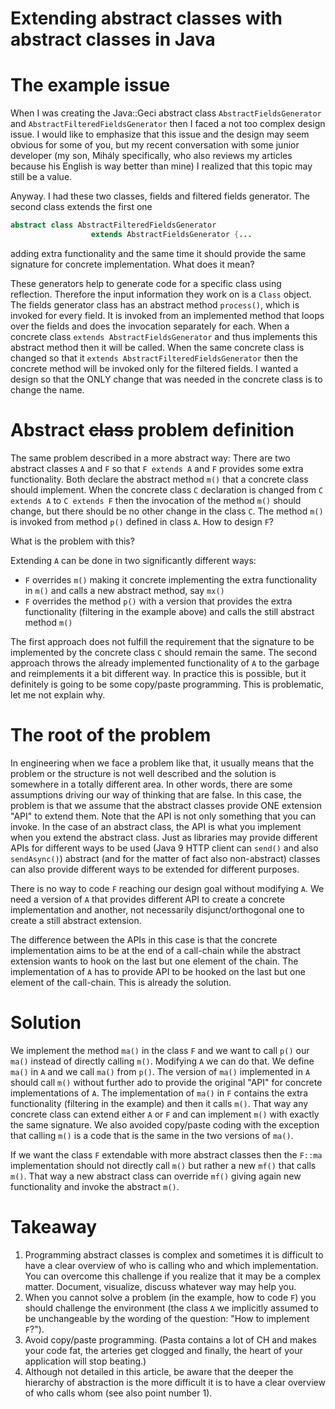 # Extending abstract classes with abstract classes in Java

# The example issue

When I was creating the Java::Geci abstract class `AbstractFieldsGenerator` and `AbstractFilteredFieldsGenerator` then I faced a not too complex design issue. I would like to emphasize that this issue and the design may seem obvious for some of you, but my recent conversation with some junior developer (my son, Mihály specifically, who also reviews my articles because his English is way better than mine) I realized that this topic may still be a value.

Anyway. I had these two classes, fields and filtered fields generator. The second class extends the first one 

```java
abstract class AbstractFilteredFieldsGenerator
                  extends AbstractFieldsGenerator {...
```

adding extra functionality and the same time it should provide the same signature for concrete implementation. What does it mean?

These generators help to generate code for a specific class using reflection. Therefore the input information they work on is a `Class` object. The fields generator class has an abstract method `process()`, which is invoked for every field. It is invoked from an implemented method that loops over the fields and does the invocation separately for each. When a concrete class `extends AbstractFieldsGenerator` and thus implements this abstract method then it will be called. When the same concrete class is changed so that it `extends AbstractFilteredFieldsGenerator` then the concrete method will be invoked only for the filtered fields. I wanted a design so that the ONLY change that was needed in the concrete class is to change the name.

# Abstract <del datetime="2019-06-05T06:54:33+00:00">class</del> problem definition

The same problem described in a more abstract way: There are two abstract classes `A` and `F` so that `F extends A` and `F` provides some extra functionality. Both declare the abstract method `m()` that a concrete class should implement. When the concrete class `C` declaration is changed from `C extends A` to `C extends F` then the invocation of the method `m()` should change, but there should be no other change in the class `C`. The method `m()` is invoked from method `p()` defined in class `A`. How to design `F`?

What is the problem with this?

Extending `A` can be done in two significantly different ways:

* `F` overrides `m()` making it concrete implementing the extra functionality in `m()` and calls a new abstract method, say `mx()`
* `F` overrides the method `p()` with a version that provides the extra functionality (filtering in the example above) and calls the still abstract method `m()`

The first approach does not fulfill the requirement that the signature to be implemented by the concrete class `C` should remain the same. The second approach throws the already implemented functionality of `A` to the garbage and reimplements it a bit different way. In practice this is possible, but it definitely is going to be some copy/paste programming. This is problematic, let me not explain why.

# The root of the problem

In engineering when we face a problem like that, it usually means that the problem or the structure is not well described and the solution is somewhere in a totally different area. In other words, there are some assumptions driving our way of thinking that are false. In this case, the problem is that we assume that the abstract classes provide ONE extension "API" to extend them. Note that the API is not only something that you can invoke. In the case of an abstract class, the API is what you implement when you extend the abstract class. Just as libraries may provide different APIs for different ways to be used (Java 9 HTTP client can `send()` and also `sendAsync()`) abstract (and for the matter of fact also non-abstract) classes can also provide different ways to be extended for different purposes.

There is no way to code `F` reaching our design goal without modifying `A`. We need a version of `A` that provides different API to create a concrete implementation and another, not necessarily disjunct/orthogonal one to create a still abstract extension.

The difference between the APIs in this case is that the concrete implementation aims to be at the end of a call-chain while the abstract extension wants to hook on the last but one element of the chain. The implementation of `A` has to provide API to be hooked on the last but one element of the call-chain. This is already the solution.

# Solution

We implement the method `ma()` in the class `F` and we want to call `p()` our `ma()` instead of directly calling `m()`. Modifying `A` we can do that. We define `ma()` in `A` and we call `ma()` from `p()`. The version of `ma()` implemented in `A` should call `m()` without further ado to provide the original "API" for concrete implementations of `A`. The implementation of `ma()` in `F` contains the extra functionality (filtering in the example) and then it calls `m()`. That way any concrete class can extend either `A` or `F` and can implement `m()` with exactly the same signature. We also avoided copy/paste coding with the exception that calling `m()` is a code that is the same in the two versions of `ma()`.

If we want the class `F` extendable with more abstract classes then the `F::ma` implementation should not directly call `m()` but rather a new `mf()` that calls `m()`. That way a new abstract class can override `mf()` giving again new functionality and invoke the abstract `m()`.

# Takeaway

1. Programming abstract classes is complex and sometimes it is difficult to have a clear overview of who is calling who and which implementation. You can overcome this challenge if you realize that it may be a complex matter. Document, visualize, discuss whatever way may help you.
2. When you cannot solve a problem (in the example, how to code `F`) you should challenge the environment (the class `A` we implicitly assumed to be unchangeable by the wording of the question: "How to implement `F`?").
3. Avoid copy/paste programming. (Pasta contains a lot of CH and makes your code fat, the arteries get clogged and finally, the heart of your application will stop beating.)
4. Although not detailed in this article, be aware that the deeper the hierarchy of abstraction is the more difficult it is to have a clear overview of who calls whom (see also point number 1).
